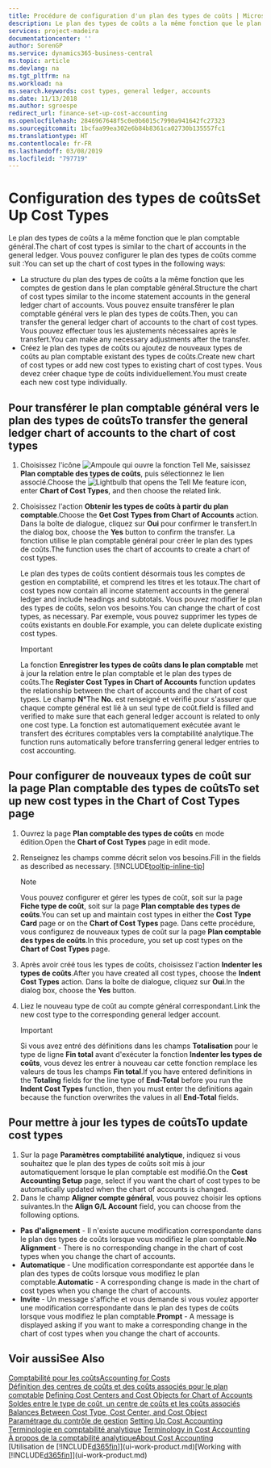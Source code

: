 ```yaml
---
title: Procédure de configuration d'un plan des types de coûts | Microsoft Docs
description: Le plan des types de coûts a la même fonction que le plan comptable général.
services: project-madeira
documentationcenter: ''
author: SorenGP
ms.service: dynamics365-business-central
ms.topic: article
ms.devlang: na
ms.tgt_pltfrm: na
ms.workload: na
ms.search.keywords: cost types, general ledger, accounts
ms.date: 11/13/2018
ms.author: sgroespe
redirect_url: finance-set-up-cost-accounting
ms.openlocfilehash: 2846967648f5c0e0b6015c7990a941642fc27323
ms.sourcegitcommit: 1bcfaa99ea302e6b84b8361ca02730b135557fc1
ms.translationtype: HT
ms.contentlocale: fr-FR
ms.lasthandoff: 03/08/2019
ms.locfileid: "797719"
---
```

# <a name="set-up-cost-types"></a><span data-ttu-id="7fa70-103">Configuration des types de coûts</span><span class="sxs-lookup"><span data-stu-id="7fa70-103">Set Up Cost Types</span></span>
<span data-ttu-id="7fa70-104">Le plan des types de coûts a la même fonction que le plan comptable général.</span><span class="sxs-lookup"><span data-stu-id="7fa70-104">The chart of cost types is similar to the chart of accounts in the general ledger.</span></span> <span data-ttu-id="7fa70-105">Vous pouvez configurer le plan des types de coûts comme suit :</span><span class="sxs-lookup"><span data-stu-id="7fa70-105">You can set up the chart of cost types in the following ways:</span></span>  

-   <span data-ttu-id="7fa70-106">La structure du plan des types de coûts a la même fonction que les comptes de gestion dans le plan comptable général.</span><span class="sxs-lookup"><span data-stu-id="7fa70-106">Structure the chart of cost types similar to the income statement accounts in the general ledger chart of accounts.</span></span> <span data-ttu-id="7fa70-107">Vous pouvez ensuite transférer le plan comptable général vers le plan des types de coûts.</span><span class="sxs-lookup"><span data-stu-id="7fa70-107">Then, you can transfer the general ledger chart of accounts to the chart of cost types.</span></span> <span data-ttu-id="7fa70-108">Vous pouvez effectuer tous les ajustements nécessaires après le transfert.</span><span class="sxs-lookup"><span data-stu-id="7fa70-108">You can make any necessary adjustments after the transfer.</span></span>  
-   <span data-ttu-id="7fa70-109">Créez le plan des types de coûts ou ajoutez de nouveaux types de coûts au plan comptable existant des types de coûts.</span><span class="sxs-lookup"><span data-stu-id="7fa70-109">Create new chart of cost types or add new cost types to existing chart of cost types.</span></span> <span data-ttu-id="7fa70-110">Vous devez créer chaque type de coûts individuellement.</span><span class="sxs-lookup"><span data-stu-id="7fa70-110">You must create each new cost type individually.</span></span>  

## <a name="to-transfer-the-general-ledger-chart-of-accounts-to-the-chart-of-cost-types"></a><span data-ttu-id="7fa70-111">Pour transférer le plan comptable général vers le plan des types de coûts</span><span class="sxs-lookup"><span data-stu-id="7fa70-111">To transfer the general ledger chart of accounts to the chart of cost types</span></span>  
1.  <span data-ttu-id="7fa70-112">Choisissez l'icône ![Ampoule qui ouvre la fonction Tell Me](media/ui-search/search_small.png "Dites-moi ce que vous voulez faire"), saisissez **Plan comptable des types de coûts**, puis sélectionnez le lien associé.</span><span class="sxs-lookup"><span data-stu-id="7fa70-112">Choose the ![Lightbulb that opens the Tell Me feature](media/ui-search/search_small.png "Tell me what you want to do") icon, enter **Chart of Cost Types**, and then choose the related link.</span></span>  
2.  <span data-ttu-id="7fa70-113">Choisissez l'action **Obtenir les types de coûts à partir du plan comptable**.</span><span class="sxs-lookup"><span data-stu-id="7fa70-113">Choose the **Get Cost Types from Chart of Accounts** action.</span></span> <span data-ttu-id="7fa70-114">Dans la boîte de dialogue, cliquez sur **Oui** pour confirmer le transfert.</span><span class="sxs-lookup"><span data-stu-id="7fa70-114">In the dialog box, choose the **Yes** button to confirm the transfer.</span></span> <span data-ttu-id="7fa70-115">La fonction utilise le plan comptable général pour créer le plan des types de coûts.</span><span class="sxs-lookup"><span data-stu-id="7fa70-115">The function uses the chart of accounts to create a chart of cost types.</span></span>  

    <span data-ttu-id="7fa70-116">Le plan des types de coûts contient désormais tous les comptes de gestion en comptabilité, et comprend les titres et les totaux.</span><span class="sxs-lookup"><span data-stu-id="7fa70-116">The chart of cost types now contain all income statement accounts in the general ledger and include headings and subtotals.</span></span> <span data-ttu-id="7fa70-117">Vous pouvez modifier le plan des types de coûts, selon vos besoins.</span><span class="sxs-lookup"><span data-stu-id="7fa70-117">You can change the chart of cost types, as necessary.</span></span> <span data-ttu-id="7fa70-118">Par exemple, vous pouvez supprimer les types de coûts existants en double.</span><span class="sxs-lookup"><span data-stu-id="7fa70-118">For example, you can delete duplicate existing cost types.</span></span>  

    > [!IMPORTANT]  
    >  <span data-ttu-id="7fa70-119">La fonction **Enregistrer les types de coûts dans le plan comptable** met à jour la relation entre le plan comptable et le plan des types de coûts.</span><span class="sxs-lookup"><span data-stu-id="7fa70-119">The **Register Cost Types in Chart of Accounts** function updates the relationship between the chart of accounts and the chart of cost types.</span></span> <span data-ttu-id="7fa70-120">Le champ **N°**</span><span class="sxs-lookup"><span data-stu-id="7fa70-120">The **No.**</span></span> <span data-ttu-id="7fa70-121">est renseigné et vérifié pour s'assurer que chaque compte général est lié à un seul type de coût.</span><span class="sxs-lookup"><span data-stu-id="7fa70-121">field is filled and verified to make sure that each general ledger account is related to only one cost type.</span></span> <span data-ttu-id="7fa70-122">La fonction est automatiquement exécutée avant le transfert des écritures comptables vers la comptabilité analytique.</span><span class="sxs-lookup"><span data-stu-id="7fa70-122">The function runs automatically before transferring general ledger entries to cost accounting.</span></span>  

## <a name="to-set-up-new-cost-types-in-the-chart-of-cost-types-page"></a><span data-ttu-id="7fa70-123">Pour configurer de nouveaux types de coût sur la page Plan comptable des types de coûts</span><span class="sxs-lookup"><span data-stu-id="7fa70-123">To set up new cost types in the Chart of Cost Types page</span></span>  
1.  <span data-ttu-id="7fa70-124">Ouvrez la page **Plan comptable des types de coûts** en mode édition.</span><span class="sxs-lookup"><span data-stu-id="7fa70-124">Open the **Chart of Cost Types** page in edit mode.</span></span>  
2.  <span data-ttu-id="7fa70-125">Renseignez les champs comme décrit selon vos besoins.</span><span class="sxs-lookup"><span data-stu-id="7fa70-125">Fill in the fields as described as necessary.</span></span> [!INCLUDE[tooltip-inline-tip](includes/tooltip-inline-tip_md.md)]

    > [!NOTE]  
    >  <span data-ttu-id="7fa70-126">Vous pouvez configurer et gérer les types de coût, soit sur la page **Fiche type de coût**, soit sur la page **Plan comptable des types de coûts**.</span><span class="sxs-lookup"><span data-stu-id="7fa70-126">You can set up and maintain cost types in either the **Cost Type Card** page or on the **Chart of Cost Types** page.</span></span> <span data-ttu-id="7fa70-127">Dans cette procédure, vous configurez de nouveaux types de coût sur la page **Plan comptable des types de coûts**.</span><span class="sxs-lookup"><span data-stu-id="7fa70-127">In this procedure, you set up cost types on the **Chart of Cost Types** page.</span></span>

3.  <span data-ttu-id="7fa70-128">Après avoir créé tous les types de coûts, choisissez l'action **Indenter les types de coûts**.</span><span class="sxs-lookup"><span data-stu-id="7fa70-128">After you have created all cost types, choose the **Indent Cost Types** action.</span></span> <span data-ttu-id="7fa70-129">Dans la boîte de dialogue, cliquez sur **Oui**.</span><span class="sxs-lookup"><span data-stu-id="7fa70-129">In the dialog box, choose the **Yes** button.</span></span>  
4.  <span data-ttu-id="7fa70-130">Liez le nouveau type de coût au compte général correspondant.</span><span class="sxs-lookup"><span data-stu-id="7fa70-130">Link the new cost type to the corresponding general ledger account.</span></span>  

    > [!IMPORTANT]  
    >  <span data-ttu-id="7fa70-131">Si vous avez entré des définitions dans les champs **Totalisation** pour le type de ligne **Fin total** avant d'exécuter la fonction **Indenter les types de coûts**, vous devez les entrer à nouveau car cette fonction remplace les valeurs de tous les champs **Fin total**.</span><span class="sxs-lookup"><span data-stu-id="7fa70-131">If you have entered definitions in the **Totaling** fields for the line type of **End-Total** before you run the **Indent Cost Types** function, then you must enter the definitions again because the function overwrites the values in all **End-Total** fields.</span></span>  

## <a name="to-update-cost-types"></a><span data-ttu-id="7fa70-132">Pour mettre à jour les types de coûts</span><span class="sxs-lookup"><span data-stu-id="7fa70-132">To update cost types</span></span>  
1.  <span data-ttu-id="7fa70-133">Sur la page **Paramètres comptabilité analytique**, indiquez si vous souhaitez que le plan des types de coûts soit mis à jour automatiquement lorsque le plan comptable est modifié.</span><span class="sxs-lookup"><span data-stu-id="7fa70-133">On the **Cost Accounting Setup** page, select if you want the chart of cost types to be automatically updated when the chart of accounts is changed.</span></span>  
2.  <span data-ttu-id="7fa70-134">Dans le champ **Aligner compte général**, vous pouvez choisir les options suivantes.</span><span class="sxs-lookup"><span data-stu-id="7fa70-134">In the **Align G/L Account** field, you can choose from the following options.</span></span>  

- <span data-ttu-id="7fa70-135">**Pas d'alignement** - Il n'existe aucune modification correspondante dans le plan des types de coûts lorsque vous modifiez le plan comptable.</span><span class="sxs-lookup"><span data-stu-id="7fa70-135">**No Alignment** - There is no corresponding change in the chart of cost types when you change the chart of accounts.</span></span>  
- <span data-ttu-id="7fa70-136">**Automatique** - Une modification correspondante est apportée dans le plan des types de coûts lorsque vous modifiez le plan comptable.</span><span class="sxs-lookup"><span data-stu-id="7fa70-136">**Automatic** - A corresponding change is made in the chart of cost types when you change the chart of accounts.</span></span>  
- <span data-ttu-id="7fa70-137">**Invite** - Un message s'affiche et vous demande si vous voulez apporter une modification correspondante dans le plan des types de coûts lorsque vous modifiez le plan comptable.</span><span class="sxs-lookup"><span data-stu-id="7fa70-137">**Prompt** - A message is displayed asking if you want to make a corresponding change in the chart of cost types when you change the chart of accounts.</span></span>  

## <a name="see-also"></a><span data-ttu-id="7fa70-138">Voir aussi</span><span class="sxs-lookup"><span data-stu-id="7fa70-138">See Also</span></span>  
[<span data-ttu-id="7fa70-139">Comptabilité pour les coûts</span><span class="sxs-lookup"><span data-stu-id="7fa70-139">Accounting for Costs</span></span>](finance-manage-cost-accounting.md)  
<span data-ttu-id="7fa70-140">[Définition des centres de coûts et des coûts associés pour le plan comptable](finance-defining-cost-centers-and-cost-objects-for-chart-of-accounts.md) </span><span class="sxs-lookup"><span data-stu-id="7fa70-140">[Defining Cost Centers and Cost Objects for Chart of Accounts](finance-defining-cost-centers-and-cost-objects-for-chart-of-accounts.md) </span></span>  
<span data-ttu-id="7fa70-141">[Soldes entre le type de coût, un centre de coûts et les coûts associés](finance-balances-between-cost-type-cost-center-and-cost-object.md) </span><span class="sxs-lookup"><span data-stu-id="7fa70-141">[Balances Between Cost Type, Cost Center, and Cost Object](finance-balances-between-cost-type-cost-center-and-cost-object.md) </span></span>  
<span data-ttu-id="7fa70-142">[Paramétrage du contrôle de gestion](finance-set-up-cost-accounting.md) </span><span class="sxs-lookup"><span data-stu-id="7fa70-142">[Setting Up Cost Accounting](finance-set-up-cost-accounting.md) </span></span>  
<span data-ttu-id="7fa70-143">[Terminologie en comptabilité analytique](finance-terminology-in-cost-accounting.md) </span><span class="sxs-lookup"><span data-stu-id="7fa70-143">[Terminology in Cost Accounting](finance-terminology-in-cost-accounting.md) </span></span>  
[<span data-ttu-id="7fa70-144">À propos de la comptabilité analytique</span><span class="sxs-lookup"><span data-stu-id="7fa70-144">About Cost Accounting</span></span>](finance-about-cost-accounting.md)  
<span data-ttu-id="7fa70-145">[Utilisation de [!INCLUDE[d365fin](includes/d365fin_md.md)]](ui-work-product.md)</span><span class="sxs-lookup"><span data-stu-id="7fa70-145">[Working with [!INCLUDE[d365fin](includes/d365fin_md.md)]](ui-work-product.md)</span></span>
